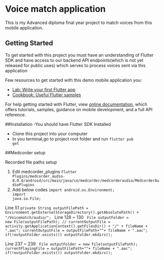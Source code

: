 # Voice match application

This is my Advanced diploma final year project to match voices from this mobile application.

## Getting Started

To get started with this project  you must have an understanding of Flutter SDK and  have access to our backend API endpoints(which is not yet released for public uses)
 which serves to process voices sent via this application

Few resources to get started with this demo mobile application you:

- [Lab: Write your first Flutter app](https://flutter.dev/docs/get-started/codelab)
- [Cookbook: Useful Flutter samples](https://flutter.dev/docs/cookbook)

For help getting started with Flutter, view
[online documentation](https://flutter.dev/docs), which offers tutorials,
samples, guidance on mobile development, and a full API reference.

##Installation
-You should have Flutter SDK Installed
- Clone this project into your computer
- In you terminal,go to project root folder and run <code>flutter pub get</code>

##Medcorder setup

Recorded file paths setup
1. Edit medcorder_plugins <code>Flutter Plugins/medcorder_audio-0.0.6/android/src/main/java/co/medcorder/medcorderaudio/MedcorderAudioPlugins</code>
2. Add below codes 
<code>import android.os.Environment;<br>import java.io.File;</code>

Line 51
    <code>private String outputFilePath = Environment.getExternalStorageDirectory().getAbsolutePath() + "/Voicematch/audio/";
</code>
 Line 128 ~ 130
 <code>
 File outputFolder = new File(outputFilePath);
 //      currentOutputFile = activity.getApplicationContext().getFilesDir() + "/" + fileName + ".aac";
       currentOutputFile =  outputFilePath+""+ fileName + ".aac";
       if(!outputFolder.exists()) outputFolder.mkdirs();
 </code>
 
 Line 237 ~ 239
 <code>
 File outputFolder = new File(outputFilePath);
     currentPlayingFile =  outputFilePath+""+ fileName + ".aac";
     if(!outputFolder.exists()) outputFolder.mkdirs();
   </code>
